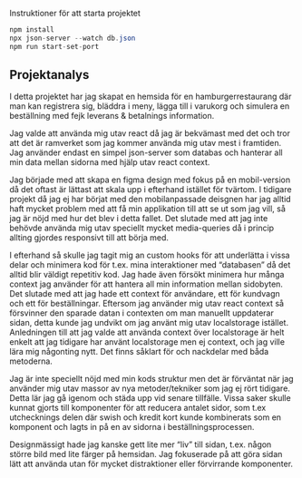 Instruktioner för att starta projektet

```csharp
npm install
npx json-server --watch db.json
npm run start-set-port
```

## Projektanalys

I detta projektet har jag skapat en hemsida för en hamburgerrestaurang där man kan registrera sig, bläddra i meny, lägga till i varukorg och simulera en beställning med fejk leverans & betalnings information.

Jag valde att använda mig utav react då jag är bekvämast med det och tror att det är ramverket som jag kommer använda mig utav mest i framtiden.  Jag använder endast en simpel json-server som databas och hanterar all min data mellan sidorna med hjälp utav react context. 

Jag började med att skapa en figma design med fokus på en mobil-version då det oftast är lättast att skala upp i efterhand istället för tvärtom. I tidigare projekt då jag ej har börjat med den mobilanpassade deisgnen har jag alltid haft mycket problem med att få min applikation till att se ut som jag vill, så jag är nöjd med hur det blev i detta fallet. Det slutade med att jag inte behövde använda mig utav speciellt mycket media-queries då i princip allting gjordes responsivt till att börja med. 

I efterhand så skulle jag tagit mig an custom hooks för att underlätta i vissa delar och minimera kod för t.ex. mina interaktioner med “databasen” då det alltid blir väldigt repetitiv kod. Jag hade även försökt minimera hur många context jag använder för att hantera all min information mellan sidobyten. Det slutade med att jag hade ett context för användare, ett för kundvagn och ett för beställningar. Eftersom jag använder mig utav react context så försvinner den sparade datan i contexten om man manuellt uppdaterar sidan, detta kunde jag undvikt om jag använt mig utav localstorage istället. Anledningen till att jag valde att använda context över localstorage är helt enkelt att jag tidigare har använt localstorage men ej context, och jag ville lära mig någonting nytt. Det finns såklart för och nackdelar med båda metoderna. 

Jag är inte speciellt nöjd med min kods struktur men det är förväntat när jag använder mig utav massor av nya metoder/tekniker som jag ej rört tidigare. Detta lär jag gå igenom och städa upp vid senare tillfälle. Vissa saker skulle kunnat gjorts till komponenter för att reducera antalet sidor, som t.ex utchecknings delen där swish och kredit kort kunde kombinerats som en komponent och lagts in på en av sidorna i beställningsprocessen. 

Designmässigt hade jag kanske gett lite mer “liv” till sidan, t.ex. någon större bild med lite färger på hemsidan. Jag fokuserade på att göra sidan lätt att använda utan för mycket distraktioner eller förvirrande komponenter.

